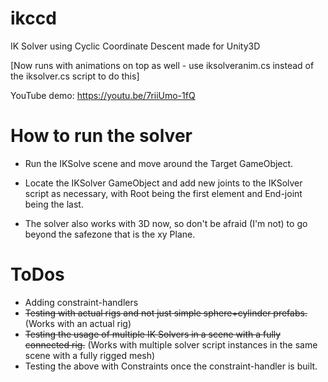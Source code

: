 # ikccd
IK Solver using Cyclic Coordinate Descent made for Unity3D

[Now runs with animations on top as well - use iksolveranim.cs instead of the iksolver.cs script to do this]

YouTube demo: https://youtu.be/7riiUmo-1fQ

# How to run the solver
 - Run the IKSolve scene and move around the Target GameObject.


 - Locate the IKSolver GameObject and add new joints to the IKSolver script as necessary, with Root being the first element and End-joint being the last.


 - The solver also works with 3D now, so don't be afraid (I'm not) to go beyond the safezone that is the xy Plane.

# ToDos
 
 - Adding constraint-handlers
 - ~~Testing with actual rigs and not just simple sphere+cylinder prefabs.~~
    (Works with an actual rig)
 - ~~Testing the usage of multiple IK Solvers in a scene with a fully connected rig.~~
    (Works with multiple solver script instances in the same scene with a fully rigged mesh)
 - Testing the above with Constraints once the constraint-handler is built.

